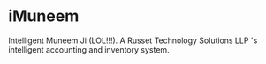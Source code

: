 # iMuneem
Intelligent Muneem Ji (LOL!!!). A Russet Technology Solutions LLP 's intelligent accounting and inventory system.
